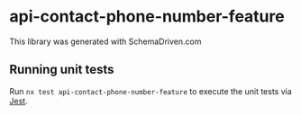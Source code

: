 
# api-contact-phone-number-feature

This library was generated with SchemaDriven.com

## Running unit tests

Run `nx test api-contact-phone-number-feature` to execute the unit tests via [Jest](https://jestjs.io).

